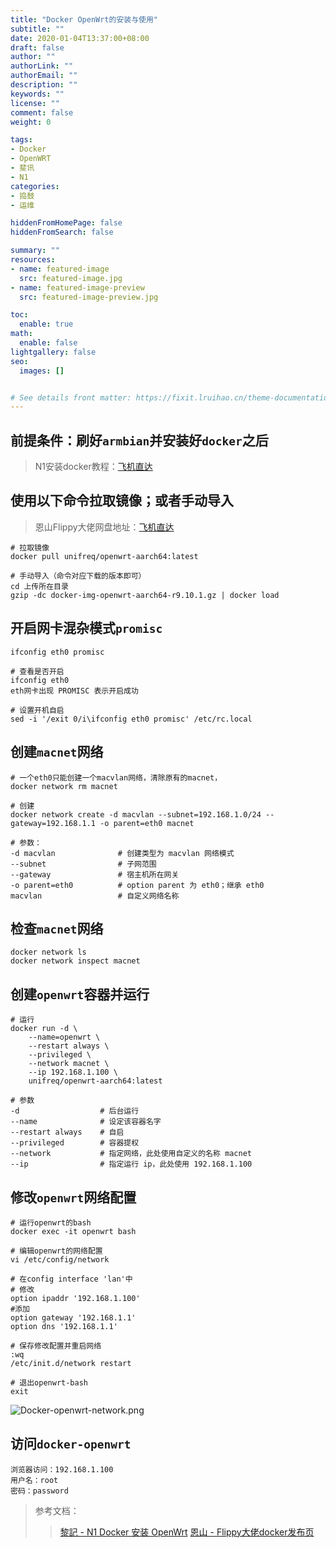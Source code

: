 ```yaml
---
title: "Docker OpenWrt的安装与使用"
subtitle: ""
date: 2020-01-04T13:37:00+08:00
draft: false
author: ""
authorLink: ""
authorEmail: ""
description: ""
keywords: ""
license: ""
comment: false
weight: 0

tags:
- Docker
- OpenWRT
- 斐讯
- N1
categories:
- 捣鼓
- 运维

hiddenFromHomePage: false
hiddenFromSearch: false

summary: ""
resources:
- name: featured-image
  src: featured-image.jpg
- name: featured-image-preview
  src: featured-image-preview.jpg

toc:
  enable: true
math:
  enable: false
lightgallery: false
seo:
  images: []


# See details front matter: https://fixit.lruihao.cn/theme-documentation-content/#front-matter
---
```


<!--more-->
## 前提条件：刷好`armbian`并安装好`docker`之后
> N1安装docker教程：[飞机直达](https://www.useenet.cn/archives/27/)
## 使用以下命令拉取镜像；或者手动导入
> 恩山Flippy大佬网盘地址：[飞机直达](https://pan.baidu.com/s/1a-nvQNCo8JWNbCnWZazOtw#f9ve)

<!--more-->

``` shell
# 拉取镜像
docker pull unifreq/openwrt-aarch64:latest

# 手动导入（命令对应下载的版本即可）
cd 上传所在目录
gzip -dc docker-img-openwrt-aarch64-r9.10.1.gz | docker load
```
## 开启网卡混杂模式`promisc`
``` shell
ifconfig eth0 promisc

# 查看是否开启
ifconfig eth0
eth网卡出现 PROMISC 表示开启成功

# 设置开机自启
sed -i '/exit 0/i\ifconfig eth0 promisc' /etc/rc.local
```
## 创建`macnet`网络
``` shell
# 一个eth0只能创建一个macvlan网络，清除原有的macnet，
docker network rm macnet

# 创建
docker network create -d macvlan --subnet=192.168.1.0/24 --gateway=192.168.1.1 -o parent=eth0 macnet

# 参数：
-d macvlan              # 创建类型为 macvlan 网络模式
--subnet                # 子网范围
--gateway               # 宿主机所在网关
-o parent=eth0          # option parent 为 eth0；继承 eth0
macvlan                 # 自定义网络名称
```
## 检查`macnet`网络
``` shell
docker network ls
docker network inspect macnet
```
## 创建`openwrt`容器并运行
``` shell
# 运行
docker run -d \
    --name=openwrt \
    --restart always \
    --privileged \
    --network macnet \
    --ip 192.168.1.100 \
    unifreq/openwrt-aarch64:latest

# 参数
-d                  # 后台运行
--name              # 设定该容器名字
--restart always    # 自启
--privileged        # 容器提权
--network           # 指定网络，此处使用自定义的名称 macnet
--ip                # 指定运行 ip，此处使用 192.168.1.100
```
## 修改`openwrt`网络配置
``` shell
# 运行openwrt的bash
docker exec -it openwrt bash

# 编辑openwrt的网络配置
vi /etc/config/network

# 在config interface 'lan'中
# 修改
option ipaddr '192.168.1.100'
#添加 
option gateway '192.168.1.1'    
option dns '192.168.1.1'

# 保存修改配置并重启网络
:wq
/etc/init.d/network restart

# 退出openwrt-bash
exit
```
![Docker-openwrt-network.png](https://uss.useenet.cn/2020/04/08/ffc09694980d5.png)
## 访问`docker-openwrt`
``` shell
浏览器访问：192.168.1.100
用户名：root
密码：password
```

> 参考文档：
>> [黎記 - N1 Docker 安装 OpenWrt](https://leeyr.com/326.html)
>> [恩山 - Flippy大佬docker发布页](https://www.right.com.cn/forum/thread-958173-1-1.html)
